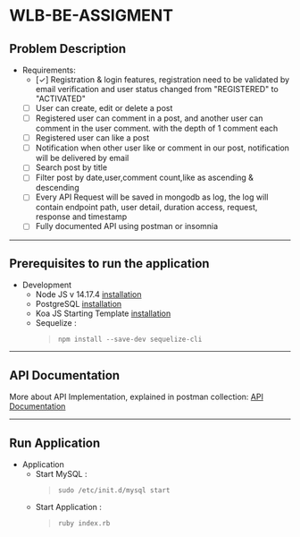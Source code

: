 # WLB-BE-ASSIGMENT

## Problem Description

* Requirements:
  * [✓] Registration & login features, registration need to be validated by email verification and user status changed from "REGISTERED" to "ACTIVATED"
  * [ ] User can create, edit or delete a post
  * [ ] Registered user can comment in a post, and another user can comment in the user comment. with the depth of 1 comment each
  * [ ] Registered user can like a post 
  * [ ] Notification when other user like or comment in our post, notification will be delivered by email
  * [ ] Search post by title
  * [ ] Filter post by date,user,comment count,like as ascending & descending
  * [ ] Every API Request will be saved in mongodb as log, the log will contain endpoint path, user detail, duration access, request, response and timestamp
  * [ ] Fully documented API using postman or insomnia
---

## Prerequisites to run the application

* Development
  * Node JS v 14.17.4 [installation]([stackoverflow.com/questions/37405528/ddg#38909715](https://www.digitalocean.com/community/tutorials/how-to-install-node-js-on-ubuntu-18-04))
  * PostgreSQL [installation](https://www.digitalocean.com/community/tutorials/how-to-install-and-use-postgresql-on-ubuntu-18-04)
  * Koa JS Starting Template [installation](https://github.com/tonyghiani/create-koa-application)
  * Sequelize :
    >   `npm install --save-dev sequelize-cli`

---
## API Documentation
More about API Implementation, explained in postman collection:
[API Documentation](https://documenter.getpostman.com/view/8882188/TzzBourT)

---

## Run Application

* Application
  * Start MySQL :
    >   `sudo /etc/init.d/mysql start`
  * Start Application :
    >   `ruby index.rb`

